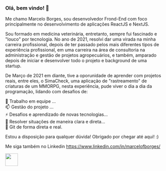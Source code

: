 ### Olá, bem vindo! 👋

Me chamo Marcelo Borges, sou desenvolvedor Frond-End com foco principalmente no desenvolvimento de aplicações ReactJS e NextJS.

Sou formado em medicina veterinária, entretanto, sempre fui fascinado e "louco" por tecnologia.
No ano de 2021, resolvi dar uma virada na minha carreira profissional, depois de ter passado pelos mais diferentes tipos de experiência profissional, em uma carreira na área de consultoria na administração e gestão de projetos agropecuários, e também, amparado depois de iniciar e desenvolver todo o projeto e background de uma startup.

De Março de 2021 em diante, tive a oporunidade de aprender com projetos reais, entre eles, o SimaCheck, uma aplicação de "rastreamento" de criaturas de um MMORPG, nesta experiência, pude viver o dia a dia da programação, lidando com desafios de:

👯 Trabalho em equipe ... <br>
📫 Gestão do projeto ... <br>
⚡ Desafios e aprendizado de novas tecnologias... <br>
💬 Resolver situações de maneira clara e direta... <br>
🌱 Git de forma direta e real.

Estou a disposição para qualquer dúvida!
Obrigado por chegar até aqui! :)

Me siga também no Linkedin
https://www.linkedin.com/in/marcelofborges/

<img src="https://cdn.jsdelivr.net/gh/devicons/devicon/icons/react/react-original.svg" width="40px"/>

